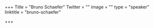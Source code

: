 +++
Title = "Bruno Schaefer"
Twitter = ""
image = ""
type = "speaker"
linktitle = "bruno-schaefer"

+++


